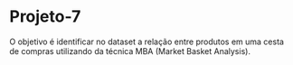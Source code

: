 # Projeto-7
O objetivo é identificar no dataset a relação entre produtos em uma cesta de compras utilizando da técnica MBA (Market Basket Analysis).
